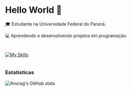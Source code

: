 # Hello World 👋

🎓 Estudante na Universidade Federal do Paraná.

💻 Aprendendo e desenvolvendo projetos em programação.
#

[![My Skills](https://skillicons.dev/icons?i=mysql,html,js,c,php,css,vscode&theme=dark)](https://skillicons.dev)
#
### Estatísticas

![Anurag's GitHub stats](https://github-readme-stats.vercel.app/api?username=anuraghazra&show_icons=true&theme=transparent&include_all_commits)
